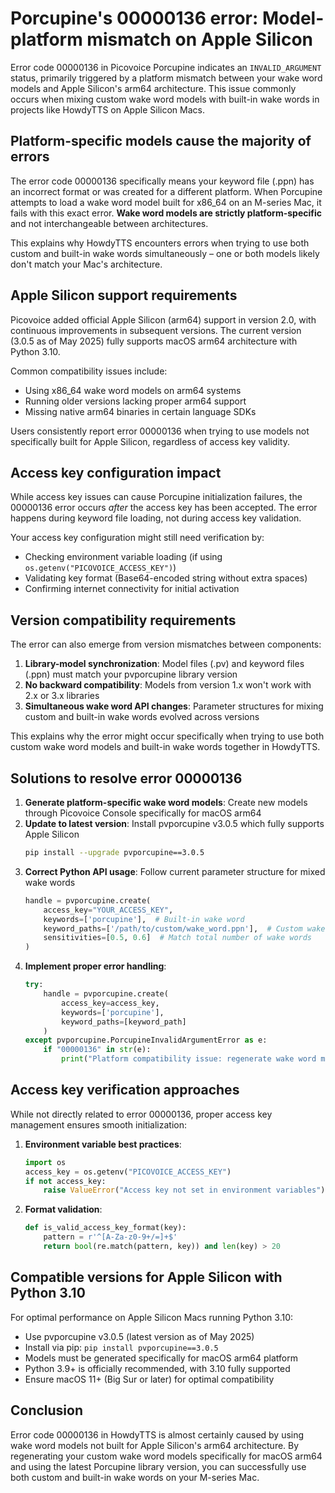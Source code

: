 # Porcupine's 00000136 error: Model-platform mismatch on Apple Silicon

Error code 00000136 in Picovoice Porcupine indicates an `INVALID_ARGUMENT` status, primarily triggered by a platform mismatch between your wake word models and Apple Silicon's arm64 architecture. This issue commonly occurs when mixing custom wake word models with built-in wake words in projects like HowdyTTS on Apple Silicon Macs.

## Platform-specific models cause the majority of errors

The error code 00000136 specifically means your keyword file (.ppn) has an incorrect format or was created for a different platform. When Porcupine attempts to load a wake word model built for x86_64 on an M-series Mac, it fails with this exact error. **Wake word models are strictly platform-specific** and not interchangeable between architectures.

This explains why HowdyTTS encounters errors when trying to use both custom and built-in wake words simultaneously – one or both models likely don't match your Mac's architecture.

## Apple Silicon support requirements

Picovoice added official Apple Silicon (arm64) support in version 2.0, with continuous improvements in subsequent versions. The current version (3.0.5 as of May 2025) fully supports macOS arm64 architecture with Python 3.10.

Common compatibility issues include:
- Using x86_64 wake word models on arm64 systems
- Running older versions lacking proper arm64 support
- Missing native arm64 binaries in certain language SDKs

Users consistently report error 00000136 when trying to use models not specifically built for Apple Silicon, regardless of access key validity.

## Access key configuration impact

While access key issues can cause Porcupine initialization failures, the 00000136 error occurs *after* the access key has been accepted. The error happens during keyword file loading, not during access key validation.

Your access key configuration might still need verification by:
- Checking environment variable loading (if using `os.getenv("PICOVOICE_ACCESS_KEY")`)
- Validating key format (Base64-encoded string without extra spaces)
- Confirming internet connectivity for initial activation

## Version compatibility requirements

The error can also emerge from version mismatches between components:

1. **Library-model synchronization**: Model files (.pv) and keyword files (.ppn) must match your pvporcupine library version
2. **No backward compatibility**: Models from version 1.x won't work with 2.x or 3.x libraries
3. **Simultaneous wake word API changes**: Parameter structures for mixing custom and built-in wake words evolved across versions

This explains why the error might occur specifically when trying to use both custom wake word models and built-in wake words together in HowdyTTS.

## Solutions to resolve error 00000136

1. **Generate platform-specific wake word models**: Create new models through Picovoice Console specifically for macOS arm64
2. **Update to latest version**: Install pvporcupine v3.0.5 which fully supports Apple Silicon
   ```bash
   pip install --upgrade pvporcupine==3.0.5
   ```
3. **Correct Python API usage**: Follow current parameter structure for mixed wake words
   ```python
   handle = pvporcupine.create(
       access_key="YOUR_ACCESS_KEY", 
       keywords=['porcupine'],  # Built-in wake word
       keyword_paths=['/path/to/custom/wake_word.ppn'],  # Custom wake word
       sensitivities=[0.5, 0.6]  # Match total number of wake words
   )
   ```
4. **Implement proper error handling**:
   ```python
   try:
       handle = pvporcupine.create(
           access_key=access_key,
           keywords=['porcupine'],
           keyword_paths=[keyword_path]
       )
   except pvporcupine.PorcupineInvalidArgumentError as e:
       if "00000136" in str(e):
           print("Platform compatibility issue: regenerate wake word model for Apple Silicon")
   ```

## Access key verification approaches

While not directly related to error 00000136, proper access key management ensures smooth initialization:

1. **Environment variable best practices**:
   ```python
   import os
   access_key = os.getenv("PICOVOICE_ACCESS_KEY")
   if not access_key:
       raise ValueError("Access key not set in environment variables")
   ```

2. **Format validation**:
   ```python
   def is_valid_access_key_format(key):
       pattern = r'^[A-Za-z0-9+/=]+$'
       return bool(re.match(pattern, key)) and len(key) > 20
   ```

## Compatible versions for Apple Silicon with Python 3.10

For optimal performance on Apple Silicon Macs running Python 3.10:
- Use pvporcupine v3.0.5 (latest version as of May 2025)
- Install via pip: `pip install pvporcupine==3.0.5`
- Models must be generated specifically for macOS arm64 platform
- Python 3.9+ is officially recommended, with 3.10 fully supported
- Ensure macOS 11+ (Big Sur or later) for optimal compatibility

## Conclusion

Error code 00000136 in HowdyTTS is almost certainly caused by using wake word models not built for Apple Silicon's arm64 architecture. By regenerating your custom wake word models specifically for macOS arm64 and using the latest Porcupine library version, you can successfully use both custom and built-in wake words on your M-series Mac.